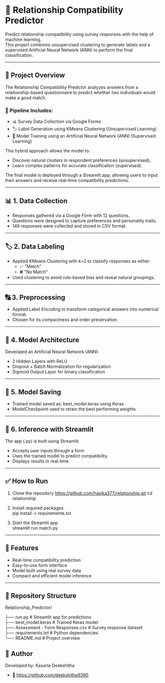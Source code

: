 # 💖 Relationship Compatibility Predictor

Predict relationship compatibility using survey responses with the help of machine learning.  
This project combines unsupervised clustering to generate labels and a supervised Artificial Neural Network (ANN) to perform the final classification.

---

## 📌 Project Overview

The Relationship Compatibility Predictor analyzes answers from a relationship-based questionnaire to predict whether two individuals would make a good match.

### 🔗 Pipeline Includes:
- 📊 Survey Data Collection via Google Forms  
- 🏷 Label Generation using KMeans Clustering (Unsupervised Learning)  
- 🧠 Model Training using an Artificial Neural Network (ANN) (Supervised Learning)  

This hybrid approach allows the model to:
- Discover natural clusters in respondent preferences (unsupervised),
- Learn complex patterns for accurate classification (supervised).

The final model is deployed through a Streamlit app, allowing users to input their answers and receive real-time compatibility predictions.

---

## 📊 1. Data Collection
- Responses gathered via a Google Form with 12 questions.
- Questions were designed to capture preferences and personality traits.
- 149 responses were collected and stored in CSV format.

---

## 🏷 2. Data Labeling
- Applied KMeans Clustering with k=2 to classify responses as either:
  - ✅ "Match"
  - ❌ "No Match"
- Used clustering to avoid rule-based bias and reveal natural groupings.

---

## 🔠 3. Preprocessing
- Applied Label Encoding to transform categorical answers into numerical format.
- Chosen for its compactness and order preservation.

---

## 🧠 4. Model Architecture
Developed an Artificial Neural Network (ANN):
- 2 Hidden Layers with ReLU
- Dropout + Batch Normalization for regularization
- Sigmoid Output Layer for binary classification

---

## 💾 5. Model Saving
- Trained model saved as: best_model.keras using Keras
- ModelCheckpoint used to retain the best performing weights

---

## 🧪 6. Inference with Streamlit
The app (.py) is built using Streamlit:
- Accepts user inputs through a form
- Uses the trained model to predict compatibility
- Displays results in real-time

---

## ✅ How to Run

1. Clone the repository
https://github.com/hasika377/relationship.git
cd relationship

3. Install required packages  
pip install -r requirements.txt

4. Start the Streamlit app  
streamlit run match.py

---

## 🚀 Features
- Real-time compatibility prediction  
- Easy-to-use form interface  
- Model built using real survey data  
- Compact and efficient model inference  

---

## 📁 Repository Structure

Relationship_Predictor/

├── run.py                         # Streamlit app for predictions  
├── best_model.keras                     # Trained Keras model  
├── Assessment - Form Responses.csv      # Survey response dataset  
├── requirements.txt                     # Python dependencies  
└── README.md                            # Project overview

## 👥 Author

Developed by: Kasarla Deekshitha
- 🔗 https://github.com/deekshitha9390
